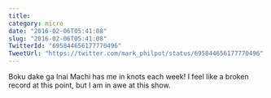 ```yaml
---
title: 
category: micro
date: "2016-02-06T05:41:08"
slug: "2016-02-06T05:41:08"
TwitterId: "695844656177770496"
TweetUrl: "https://twitter.com/mark_philpot/status/695844656177770496"
---
```


Boku dake ga Inai Machi has me in knots each week! I feel like a broken record
at this point, but I am in awe at this show.
